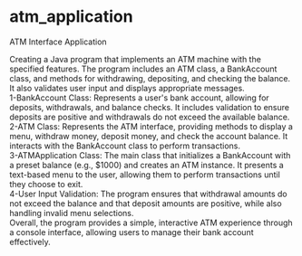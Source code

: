 # atm_application
ATM Interface Application

Creating a Java program that implements an ATM machine with the specified features. The program includes an ATM class, a BankAccount class, and methods for withdrawing, depositing, and checking the balance. It also validates user input and displays appropriate messages.       
1-BankAccount Class: Represents a user's bank account, allowing for deposits, withdrawals, and balance checks. It includes validation to ensure deposits are positive and withdrawals do not exceed the available balance.       
2-ATM Class: Represents the ATM interface, providing methods to display a menu, withdraw money, deposit money, and check the account balance. It interacts with the BankAccount class to perform transactions.     
3-ATMApplication Class: The main class that initializes a BankAccount with a preset balance (e.g., $1000) and creates an ATM instance. It presents a text-based menu to the user, allowing them to perform transactions until they choose to exit.    
4-User Input Validation: The program ensures that withdrawal amounts do not exceed the balance and that deposit amounts are positive, while also handling invalid menu selections.   
Overall, the program provides a simple, interactive ATM experience through a console interface, allowing users to manage their bank account effectively.
